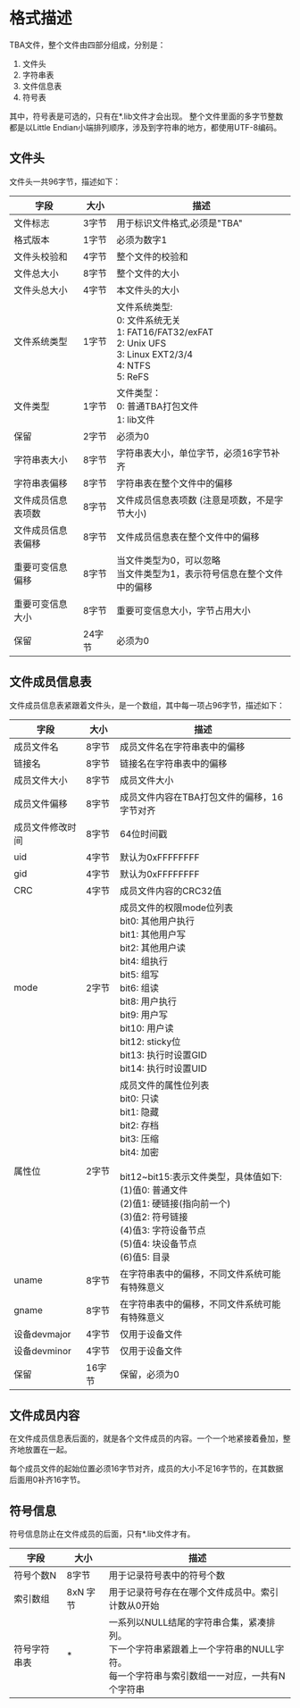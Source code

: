 # 格式描述
TBA文件，整个文件由四部分组成，分别是：
1. 文件头
2. 字符串表
3. 文件信息表
4. 符号表

其中，符号表是可选的，只有在*.lib文件才会出现。
整个文件里面的多字节整数都是以Little Endian小端排列顺序，涉及到字符串的地方，都使用UTF-8编码。

## 文件头
文件头一共96字节，描述如下：

|字段|大小|描述|
|--	|--	|--	|
|文件标志|3字节|用于标识文件格式,必须是"TBA"|
|格式版本|1字节|必须为数字1|
|文件头校验和|4字节|整个文件的校验和|
|文件总大小|8字节|整个文件的大小|
|文件头总大小|4字节|本文件头的大小|
|文件系统类型|1字节|文件系统类型:<br/>0: 文件系统无关<br/>1: FAT16/FAT32/exFAT<br/>2: Unix UFS<br/>3: Linux EXT2/3/4<br/>4: NTFS<br/>5: ReFS|
|文件类型|1字节|文件类型：<br/>0: 普通TBA打包文件<br/>1: lib文件|
|保留|2字节|必须为0|
|字符串表大小|8字节|字符串表大小，单位字节，必须16字节补齐|
|字符串表偏移|8字节|字符串表在整个文件中的偏移|
|文件成员信息表项数|8字节|文件成员信息表项数 (注意是项数，不是字节大小)|
|文件成员信息表偏移|8字节|文件成员信息表在整个文件中的偏移|
|重要可变信息偏移|8字节|当文件类型为0，可以忽略<br/>当文件类型为1，表示符号信息在整个文件中的偏移|
|重要可变信息大小|8字节|重要可变信息大小，字节占用大小|
|保留|24字节|必须为0|

## 文件成员信息表
文件成员信息表紧跟着文件头，是一个数组，其中每一项占96字节，描述如下：

|字段|大小|描述|
|--	|--	|--	|
|成员文件名|8字节|成员文件名在字符串表中的偏移|
|链接名|8字节|链接名在字符串表中的偏移|
|成员文件大小|8字节|成员文件大小|
|成员文件偏移|8字节|成员文件内容在TBA打包文件的偏移，16字节对齐|
|成员文件修改时间|8字节|64位时间戳|
|uid|4字节|默认为0xFFFFFFFF|
|gid|4字节|默认为0xFFFFFFFF|
|CRC|4字节|成员文件内容的CRC32值|
|mode|2字节|成员文件的权限mode位列表<br/>bit0: 其他用户执行<br/>bit1: 其他用户写<br/>bit2: 其他用户读<br/>bit4: 组执行<br/>bit5: 组写<br/>bit6: 组读<br/>bit8: 用户执行<br/>bit9: 用户写<br/>bit10: 用户读<br/>bit12: sticky位<br/>bit13: 执行时设置GID<br/>bit14: 执行时设置UID|
|属性位|2字节|成员文件的属性位列表<br/>bit0: 只读<br/>bit1: 隐藏<br/>bit2: 存档<br/>bit3: 压缩<br/>bit4: 加密<br/><br/>bit12~bit15:表示文件类型，具体值如下:<br/>(1)值0: 普通文件<br/>(2)值1: 硬链接(指向前一个)<br/>(3)值2: 符号链接<br/>(4)值3: 字符设备节点<br/>(5)值4: 块设备节点<br/>(6)值5: 目录|
|uname|8字节|在字符串表中的偏移，不同文件系统可能有特殊意义|
|gname|8字节|在字符串表中的偏移，不同文件系统可能有特殊意义|
|设备devmajor|4字节|仅用于设备文件|
|设备devminor|4字节|仅用于设备文件|
|保留|16字节|保留，必须为0|

## 文件成员内容
在文件成员信息表后面的，就是各个文件成员的内容。一个一个地紧接着叠加，整齐地放置在一起。

每个成员文件的起始位置必须16字节对齐，成员的大小不足16字节的，在其数据后面用0补齐16字节。

## 符号信息
符号信息防止在文件成员的后面，只有*.lib文件才有。

|字段|大小|描述|
|--	|--	|--	|
|符号个数N|8字节|用于记录符号表中的符号个数|
|索引数组|8xN 字节|用于记录符号存在在哪个文件成员中。索引计数从0开始|
|符号字符串表|*|一系列以NULL结尾的字符串合集，紧凑排列。<br/>下一个字符串紧跟着上一个字符串的NULL字符。<br/>每一个字符串与索引数组一一对应，一共有N个字符串|










